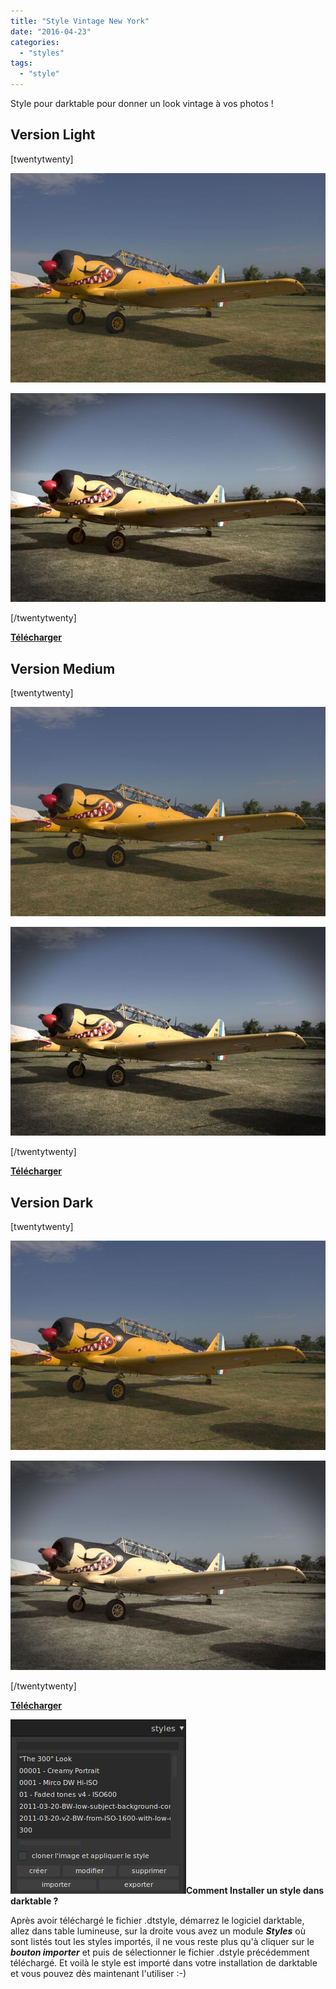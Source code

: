 ```yaml
---
title: "Style Vintage New York"
date: "2016-04-23"
categories: 
  - "styles"
tags: 
  - "style"
---
```


Style pour darktable pour donner un look vintage à vos photos !

## Version Light

\[twentytwenty\]

![](images/original.jpeg)

![](images/Vintage-New-York_light.jpeg)

\[/twentytwenty\]

 

**[Télécharger](https://darktable.fr/download/Styles/Vintage%20New%20York%20-%20Light.dtstyle)**

## Version Medium

\[twentytwenty\]

![](images/original.jpeg)

![](images/Vintage-New-York_medium.jpeg)

\[/twentytwenty\]

 

**[Télécharger](https://darktable.fr/download/Styles/Vintage%20New%20York%20-%20Medium.dtstyle)**

## Version Dark

\[twentytwenty\]

![](images/original.jpeg)

![](images/Vintage-New-York_dark.jpeg)

\[/twentytwenty\]

 

**[Télécharger](https://darktable.fr/download/Styles/Vintage%20New%20York%20-%20Dark.dtstyle)**

 

**![installation-style](images/installation-style.jpeg)Comment Installer un style dans darktable ?**

Après avoir téléchargé le fichier .dtstyle, démarrez le logiciel darktable, allez dans table lumineuse, sur la droite vous avez un module **_Styles_** où sont listés tout les styles importés, il ne vous reste plus qu'à cliquer sur le _**bouton importer**_ et puis de sélectionner le fichier .dstyle précédemment téléchargé. Et voilà le style est importé dans votre installation de darktable et vous pouvez dès maintenant l'utiliser :-)
